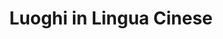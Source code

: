 ---
title: Luoghi in Lingua Cinese
organization: Openstreetmap
notes: Tutti i luoghi di Prato che hanno traduzione in lingua cinese con ideogrammi su Openstreetmap. Aggiornati mensilmente.
resources:
  - name: 'Luoghi di Prato con tag [name:zh]'
    url: 'https://raw.githubusercontent.com/iltempe/opendataprato/master/ChinesePlaces.geojson'
    format: geojson
  - name: 'Luoghi di Prato con tag [name:zh]'
    url: 'https://github.com/iltempe/opendataprato/blob/master/ChinesePlaces.geojson'
    format: other
category:
  - Arte / Cultura / Storia
maintainer: iltempe
maintainer_email: mtempestini@gmail.com
---